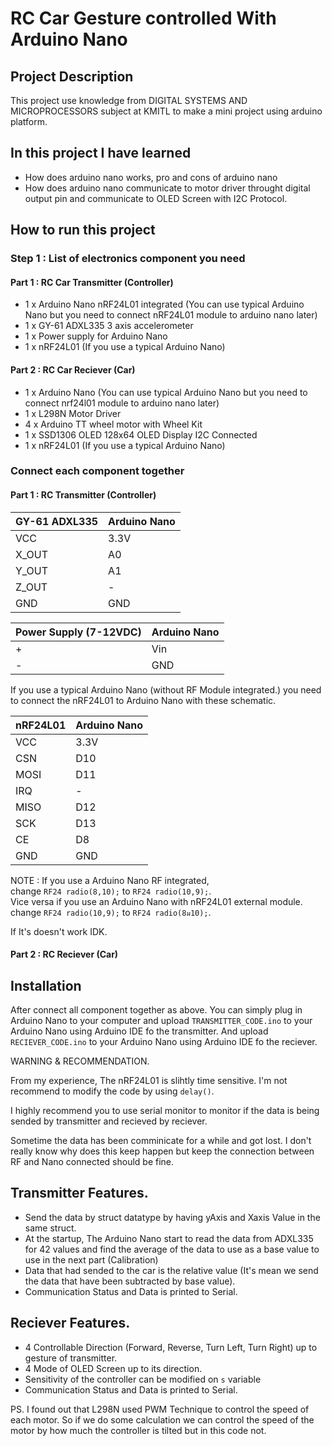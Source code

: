 
# RC Car Gesture controlled With Arduino Nano

## Project Description
This project use knowledge from DIGITAL SYSTEMS AND MICROPROCESSORS subject at KMITL to make a mini project using arduino platform.

## In this project I have learned
- How does arduino nano works, pro and cons of arduino nano
- How does arduino nano communicate to motor driver throught digital output pin and communicate to OLED Screen with I2C Protocol.


## How to run this project

### Step 1 : List of electronics component you need
#### Part 1 : RC Car Transmitter (Controller)
- 1 x Arduino Nano nRF24L01 integrated (You can use typical Arduino Nano but you need to connect nRF24L01 module to arduino nano later)
- 1 x GY-61 ADXL335 3 axis accelerometer
- 1 x Power supply for Arduino Nano
- 1 x nRF24L01 (If you use a typical Arduino Nano)

#### Part 2 : RC Car Reciever (Car)
- 1 x Arduino Nano (You can use typical Arduino Nano but you need to connect nrf24l01 module to arduino nano later)
- 1 x L298N Motor Driver
- 4 x Arduino TT wheel motor with Wheel Kit
- 1 x SSD1306 OLED 128x64 OLED Display I2C Connected
- 1 x nRF24L01 (If you use a typical Arduino Nano)

### Connect each component together

#### Part 1 : RC Transmitter (Controller)

| GY-61 ADXL335 | Arduino Nano |
|---------------|--------------|
| VCC           | 3.3V         |
| X_OUT         | A0           |
| Y_OUT         | A1           |
| Z_OUT         | -            |
| GND           | GND          |

| Power Supply (7-12VDC) | Arduino Nano |
|------------------------|--------------|
| +                      | Vin          |
| -                      | GND          |

If you use a typical Arduino Nano (without RF Module integrated.) you need to connect the nRF24L01 to Arduino Nano with these schematic.

| nRF24L01 | Arduino Nano |
|----------|--------------|
| VCC      | 3.3V         |
| CSN      | D10          |
| MOSI     | D11          |
| IRQ      | -            |
| MISO     | D12          |
| SCK      | D13          |
| CE       | D8           |
| GND      | GND          |

NOTE : If you use a Arduino Nano RF integrated,  
change ```RF24 radio(8,10);``` to ```RF24 radio(10,9);```.  
Vice versa if you use an Arduino Nano with nRF24L01 external module.
change ```RF24 radio(10,9);``` to ```RF24 radio(8ม10);```.  

If It's doesn't work IDK.
#### Part 2 : RC Reciever (Car)
## Installation

After connect all component together as above. You can simply plug in Arduino Nano to your computer and upload ```TRANSMITTER_CODE.ino``` to your Arduino Nano using Arduino IDE fo the transmitter.
And upload ```RECIEVER_CODE.ino``` to your Arduino Nano using Arduino IDE fo the reciever.

WARNING & RECOMMENDATION.

From my experience, The nRF24L01 is slihtly time sensitive. I'm not recommend to modify the code by using ```delay()```. 

I highly recommend you to use serial monitor to monitor if the data is being sended by transmitter and recieved by reciever.

Sometime the data has been comminicate for a while and got lost. I don't really know why does this keep happen but keep the connection between RF and Nano connected should be fine.
## Transmitter Features.
- Send the data by struct datatype by having yAxis and Xaxis Value in the same struct.
- At the startup, The Arduino Nano start to read the data from ADXL335 for 42 values and find the average of the data to use as a base value to use in the next part (Calibration)
- Data that had sended to the car is the relative value (It's mean we send the data that have been subtracted by base value).
- Communication Status and Data is printed to Serial.

## Reciever Features.
- 4 Controllable Direction (Forward, Reverse, Turn Left, Turn Right) up to gesture of transmitter.
- 4 Mode of OLED Screen up to its direction.
- Sensitivity of the controller can be modified on ```s``` variable
- Communication Status and Data is printed to Serial.

PS. I found out that L298N used PWM Technique to control the speed of each motor. So if we do some calculation we can control the speed of the motor by how much the controller is tilted but in this code not. 
